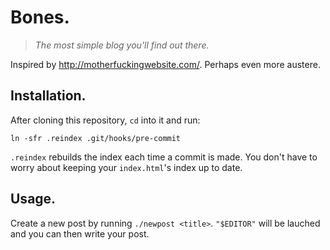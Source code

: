 # Bones.

> _The most simple blog you'll find out there._

Inspired by http://motherfuckingwebsite.com/. Perhaps even more austere.


## Installation.

After cloning this repository, `cd` into it and run:

```
ln -sfr .reindex .git/hooks/pre-commit
```

`.reindex` rebuilds the index each time a commit is made. You don't
have to worry about keeping your `index.html`'s index up to date.


## Usage.

Create a new post by running `./newpost <title>`. `"$EDITOR"` will be
lauched and you can then write your post.
